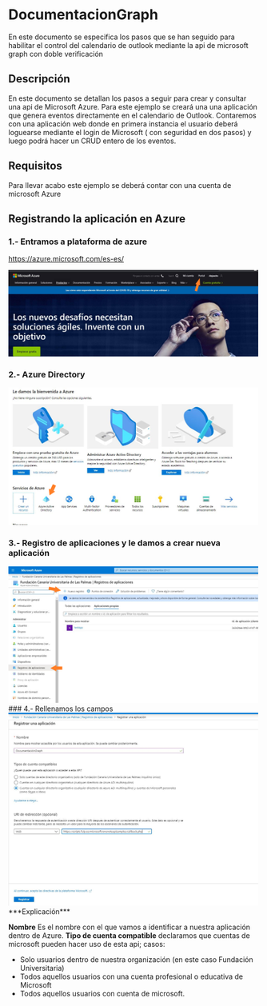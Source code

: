 # DocumentacionGraph
En este documento se especifica los pasos que se han seguido para habilitar el control del calendario de outlook mediante la api de microsoft graph con doble verificación

## Descripción
En este documento se detallan los pasos a seguir para crear y consultar una api de Microsoft Azure. Para este ejemplo se creará una una aplicación que genera eventos directamente en el calendario de Outlook. Contaremos con una aplicación web donde en primera instancia el usuario deberá loguearse mediante el login de Microsoft ( con seguridad en dos pasos) y luego podrá hacer un CRUD entero de los eventos.

## Requisitos
Para llevar acabo este ejemplo se deberá contar con una cuenta de microsoft Azure 

## Registrando la aplicación en Azure
### 1.- Entramos a plataforma de azure 
https://azure.microsoft.com/es-es/

<img src="https://github.com/alejandroasc96/DocumentacionGraph/blob/master/MicrosoftGraph/0.png" width="500">

### 2.- Azure Directory
<img src="https://github.com/alejandroasc96/DocumentacionGraph/blob/master/MicrosoftGraph/1.png" width="500">

### 3.- Registro de aplicaciones  y le damos a crear nueva aplicación
<img src="https://github.com/alejandroasc96/DocumentacionGraph/blob/master/MicrosoftGraph/2.png" width="500">
### 4.- Rellenamos los campos
<img src="https://github.com/alejandroasc96/DocumentacionGraph/blob/master/MicrosoftGraph/3.JPG" width="500">
***Explicación***

**Nombre** Es el nombre con el que vamos a identificar a nuestra aplicación dentro de Azure.
**Tipo de cuenta compatible**  declaramos que cuentas de microsoft pueden hacer uso de esta api; casos:

- Solo usuarios dentro de nuestra organización (en este caso Fundación Universitaria)
- Todos aquellos usuarios con una cuenta profesional o educativa de Microsoft 
- Todos aquellos usuarios con cuenta de microsoft.

